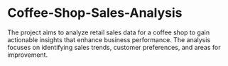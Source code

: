 # Coffee-Shop-Sales-Analysis
The project aims to analyze retail sales data for a coffee shop to gain actionable insights that enhance business performance. The analysis focuses on identifying sales trends, customer preferences, and areas for improvement.
